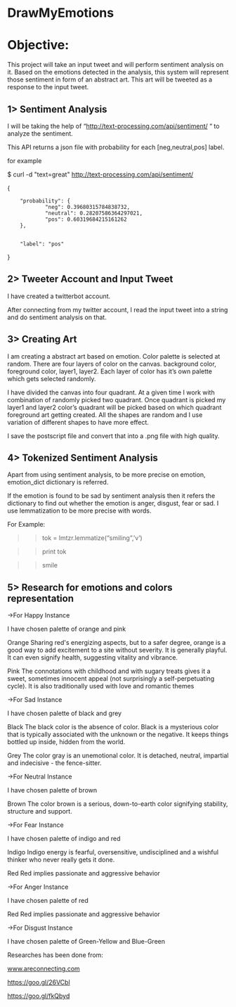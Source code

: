 # DrawMyEmotions

# Objective:

This project will take an input tweet and will perform sentiment analysis on it. Based on the emotions detected in the analysis, this system will represent those sentiment in form of an abstract art. This art will be tweeted as a response to the input tweet.

## 1> Sentiment Analysis

I will be taking the help of “http://text-processing.com/api/sentiment/ “ to analyze the sentiment.

This API returns a json file with probability for each [neg,neutral,pos] label.

for example

$ curl -d "text=great" http://text-processing.com/api/sentiment/


{


        "probability": {
                "neg": 0.39680315784838732,
                "neutral": 0.28207586364297021,
                "pos": 0.60319684215161262
        },
        
        
        "label": "pos"
        
        
}

## 2> Tweeter Account and Input Tweet

I have created a twitterbot account. 

After connecting from my twitter account, I read the input tweet into a string and do sentiment analysis on that.

## 3> Creating Art

I am creating a abstract art based on emotion. Color palette is selected at random. There are four layers of color on the canvas. background color, foreground color, layer1, layer2. Each layer of color has it’s own palette which gets selected randomly.

I have divided the canvas into four quadrant. At a given time I work with combination of randomly picked two quadrant. Once quadrant is picked my layer1 and layer2 color’s quadrant will be picked based on which quadrant foreground art getting created. All the shapes are random and I use variation of different shapes to have more effect.

I save the postscript file and convert that into a .png file with high quality.

## 4> Tokenized Sentiment Analysis

Apart from using sentiment analysis, to be more precise on emotion, emotion_dict dictionary is referred.

If the emotion is found to be sad by sentiment analysis then it refers the dictionary to find out whether the emotion is anger, disgust, fear or sad. I use lemmatization to be more precise with words.

For Example:

>> tok = lmtzr.lemmatize(“smiling”,’v’)

>> print tok

>> smile


## 5> Research for emotions and colors representation

->For Happy Instance

I have chosen palette of orange and pink

Orange
Sharing red's energizing aspects, but to a safer degree, orange is a good way to add excitement to a site without severity. It is generally playful. It can even signify health, suggesting vitality and vibrance.

Pink
The connotations with childhood and with sugary treats gives it a sweet, sometimes innocent appeal (not surprisingly a self-perpetuating cycle). It is also traditionally used with love and romantic themes

->For Sad Instance

I have chosen palette of black and grey

Black
The black color is the absence of color. Black is a mysterious color that is typically associated with the unknown or the negative.
It keeps things bottled up inside, hidden from the world.

Grey
The color gray is an unemotional color. It is detached, neutral, impartial and indecisive - the fence-sitter.

->For Neutral Instance

I have chosen palette of brown

Brown
The color brown is a serious, down-to-earth color signifying stability, structure and support.

->For Fear Instance

I have chosen palette of indigo and red

Indigo
Indigo energy is fearful, oversensitive, undisciplined and a wishful thinker who never really gets it done.

Red
Red implies passionate and aggressive behavior

->For Anger Instance

I have chosen palette of red

Red
Red implies passionate and aggressive behavior

->For Disgust Instance

I have chosen palette of Green-Yellow and Blue-Green



Researches has been done from:

www.areconnecting.com

https://goo.gl/26VCbl

https://goo.gl/fkQbyd



 
